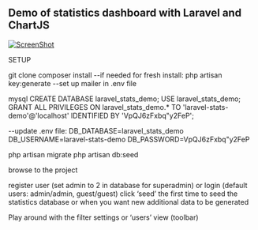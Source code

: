 
## Demo of statistics dashboard with Laravel and ChartJS

[![ScreenShot](https://raw.github.com/chrisplusk/laravel-stats-demo/screenshots/Untitled4.png)](https://youtu.be/2Jc_v1tOXIE)


SETUP

git clone 
composer install
--if needed for fresh install: php artisan key:generate
--set up mailer in .env file

mysql
  CREATE DATABASE laravel_stats_demo;
  USE laravel_stats_demo;
  GRANT ALL PRIVILEGES ON laravel_stats_demo.* TO 'laravel-stats-demo'@'localhost' IDENTIFIED BY 'VpQJ6zFxbq"y2FeP';

--update .env file:
  DB_DATABASE=laravel_stats_demo
  DB_USERNAME=laravel-stats-demo
  DB_PASSWORD=VpQJ6zFxbq"y2FeP

php artisan migrate
php artisan db:seed

browse to the project

register user (set admin to 2 in database for superadmin)
or login (default users: admin/admin, guest/guest)
click ‘seed’ the first time to seed the statistics database or when you want new additional data to be generated

Play around with the filter settings or ‘users’ view (toolbar)
